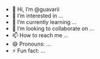 - 👋 Hi, I’m @guavarii
- 👀 I’m interested in ...
- 🌱 I’m currently learning ...
- 💞️ I’m looking to collaborate on ...
- 📫 How to reach me ...
- 😄 Pronouns: ...
- ⚡ Fun fact: ...

<!---
guavarii/guavarii is a ✨ special ✨ repository because its `README.md` (this file) appears on your GitHub profile.
You can click the Preview link to take a look at your changes.
--->
